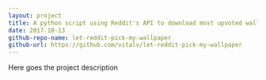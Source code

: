```yaml
---
layout: project
title: A python script using Reddit's API to download most upvoted wallpaper and change it 
date: 2017-10-13
github-repo-name: let-reddit-pick-my-wallpaper
github-url: https://github.com/vitalv/let-reddit-pick-my-wallpaper
---
```


Here goes the project description
